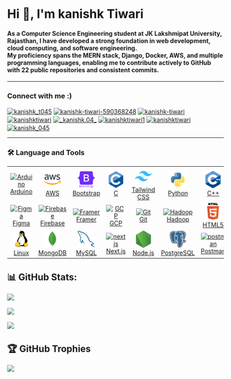 <h1>Hi 👋, I'm kanishk Tiwari</h1>
<h4>As a Computer Science Engineering student at JK Lakshmipat University, Rajasthan, I have developed a strong foundation in web development, cloud computing, and software engineering. 
<br>
My proficiency spans the MERN stack, Django, Docker, AWS, and multiple programming languages, enabling me to contribute actively to GitHub with 22 public repositories and consistent commits.</h4>
<hr>
<h3> Connect with me :) </h3>
<p align="left">
<a href="https://twitter.com/kanishk_t045" target="blank"><img align="center" src="https://raw.githubusercontent.com/rahuldkjain/github-profile-readme-generator/master/src/images/icons/Social/twitter.svg" alt="kanishk_t045" height="30" width="40" /></a>
<a href="https://linkedin.com/in/kanishk-tiwari-590368248" target="blank"><img align="center" src="https://raw.githubusercontent.com/rahuldkjain/github-profile-readme-generator/master/src/images/icons/Social/linked-in-alt.svg" alt="kanishk-tiwari-590368248" height="30" width="40" /></a>
<a href="https://stackoverflow.com/users/kanishk-tiwari" target="blank"><img align="center" src="https://raw.githubusercontent.com/rahuldkjain/github-profile-readme-generator/master/src/images/icons/Social/stack-overflow.svg" alt="kanishk-tiwari" height="30" width="40" /></a>
<a href="https://kaggle.com/kanishktiwari" target="blank"><img align="center" src="https://raw.githubusercontent.com/rahuldkjain/github-profile-readme-generator/master/src/images/icons/Social/kaggle.svg" alt="kanishktiwari" height="30" width="40" /></a>
<a href="https://instagram.com/_kanishk.04_" target="blank"><img align="center" src="https://raw.githubusercontent.com/rahuldkjain/github-profile-readme-generator/master/src/images/icons/Social/instagram.svg" alt="_kanishk.04_" height="30" width="40" /></a>
<a href="https://www.codechef.com/users/kanishktiwari1" target="blank"><img align="center" src="https://cdn.jsdelivr.net/npm/simple-icons@3.1.0/icons/codechef.svg" alt="kanishktiwari1" height="30" width="40" /></a>
<a href="https://www.hackerrank.com/kanishktiwari" target="blank"><img align="center" src="https://raw.githubusercontent.com/rahuldkjain/github-profile-readme-generator/master/src/images/icons/Social/hackerrank.svg" alt="kanishktiwari" height="30" width="40" /></a>
<a href="https://www.leetcode.com/kanishk_045" target="blank"><img align="center" src="https://raw.githubusercontent.com/rahuldkjain/github-profile-readme-generator/master/src/images/icons/Social/leet-code.svg" alt="kanishk_045" height="30" width="40" /></a>
</p>

<hr>

<h3> 🛠️ Language and Tools </h3>
  <table>
    <tr>
      <td align="center">
        <a href="https://www.arduino.cc/" target="_blank" rel="noreferrer">
          <img src="https://cdn.worldvectorlogo.com/logos/arduino-1.svg" alt="Arduino" width="40" height="40"/>
          <br/>Arduino
        </a>
      </td>
      <td align="center">
        <a href="https://aws.amazon.com" target="_blank" rel="noreferrer">
          <img src="https://raw.githubusercontent.com/devicons/devicon/master/icons/amazonwebservices/amazonwebservices-original-wordmark.svg" alt="AWS" width="40" height="40"/>
          <br/>AWS
        </a>
      </td>
      <td align="center">
        <a href="https://getbootstrap.com" target="_blank" rel="noreferrer">
          <img src="https://raw.githubusercontent.com/devicons/devicon/master/icons/bootstrap/bootstrap-plain-wordmark.svg" alt="Bootstrap" width="40" height="40"/>
          <br/>Bootstrap
        </a>
      </td>
      <td align="center">
        <a href="https://www.cprogramming.com/" target="_blank" rel="noreferrer">
          <img src="https://raw.githubusercontent.com/devicons/devicon/master/icons/c/c-original.svg" alt="C" width="40" height="40"/>
          <br/>C
        </a>
      </td>
      <td align="center">
        <a href="https://tailwindcss.com" target="_blank" rel="noreferrer">
          <img src="https://raw.githubusercontent.com/devicons/devicon/master/icons/tailwindcss/tailwindcss-original.svg" alt="Tailwind CSS" width="40" height="40"/>
          <br/>Tailwind CSS
        </a>
      </td>
      <td align="center">
        <a href="https://www.python.org" target="_blank" rel="noreferrer">
          <img src="https://raw.githubusercontent.com/devicons/devicon/master/icons/python/python-original.svg" alt="Python" width="40" height="40"/>
          <br/>Python
        </a>
      </td>
      <td align="center">
        <a href="https://www.w3schools.com/cpp/" target="_blank" rel="noreferrer">
          <img src="https://raw.githubusercontent.com/devicons/devicon/master/icons/cplusplus/cplusplus-original.svg" alt="C++" width="40" height="40"/>
          <br/>C++
        </a>
      </td>
      <td align="center">
        <a href="https://www.w3schools.com/css/" target="_blank" rel="noreferrer">
          <img src="https://raw.githubusercontent.com/devicons/devicon/master/icons/css3/css3-original-wordmark.svg" alt="CSS3" width="40" height="40"/>
          <br/>CSS3
        </a>
      </td>
      <td align="center">
        <a href="https://www.djangoproject.com/" target="_blank" rel="noreferrer">
          <img src="https://cdn.worldvectorlogo.com/logos/django.svg" alt="Django" width="40" height="40"/>
          <br/>Django
        </a>
      </td>
      <td align="center">
        <a href="https://expressjs.com" target="_blank" rel="noreferrer">
          <img src="https://raw.githubusercontent.com/devicons/devicon/master/icons/express/express-original-wordmark.svg" alt="Express.js" width="40" height="40"/>
          <br/>Express.js
        </a>
      </td>
    </tr>
      <td align="center">
        <a href="https://www.figma.com/" target="_blank" rel="noreferrer">
          <img src="https://www.vectorlogo.zone/logos/figma/figma-icon.svg" alt="Figma" width="40" height="40"/>
          <br/>Figma
        </a>
      </td>
      <td align="center">
        <a href="https://firebase.google.com/" target="_blank" rel="noreferrer">
          <img src="https://www.vectorlogo.zone/logos/firebase/firebase-icon.svg" alt="Firebase" width="40" height="40"/>
          <br/>Firebase
        </a>
      </td>
      <td align="center">
        <a href="https://www.framer.com/" target="_blank" rel="noreferrer">
          <img src="https://www.vectorlogo.zone/logos/framer/framer-icon.svg" alt="Framer" width="40" height="40"/>
          <br/>Framer
        </a>
      </td>
      <td align="center">
        <a href="https://cloud.google.com" target="_blank" rel="noreferrer">
          <img src="https://www.vectorlogo.zone/logos/google_cloud/google_cloud-icon.svg" alt="GCP" width="40" height="40"/>
          <br/>GCP
        </a>
      </td>
      <td align="center">
        <a href="https://git-scm.com/" target="_blank" rel="noreferrer">
          <img src="https://www.vectorlogo.zone/logos/git-scm/git-scm-icon.svg" alt="Git" width="40" height="40"/>
          <br/>Git
        </a>
      </td>
      <td align="center">
        <a href="https://hadoop.apache.org/" target="_blank" rel="noreferrer">
          <img src="https://www.vectorlogo.zone/logos/apache_hadoop/apache_hadoop-icon.svg" alt="Hadoop" width="40" height="40"/>
          <br/>Hadoop
        </a>
      </td>
      <td align="center">
        <a href="https://www.w3.org/html/" target="_blank" rel="noreferrer">
          <img src="https://raw.githubusercontent.com/devicons/devicon/master/icons/html5/html5-original-wordmark.svg" alt="HTML5" width="40" height="40"/>
          <br/>HTML5
        </a>
      </td>
      <td align="center">
        <a href="https://www.java.com" target="_blank" rel="noreferrer">
          <img src="https://raw.githubusercontent.com/devicons/devicon/master/icons/java/java-original.svg" alt="Java" width="40" height="40"/>
          <br/>Java
        </a>
      </td>
    <td align="center">
        <a href="https://www.docker.com/" target="_blank" rel="noreferrer">
          <img src="https://raw.githubusercontent.com/devicons/devicon/master/icons/docker/docker-original-wordmark.svg" alt="Docker" width="40" height="40"/>
          <br/>Docker
        </a>
      </td>
      <td align="center">
        <a href="https://kubernetes.io" target="_blank" rel="noreferrer">
          <img src="https://raw.githubusercontent.com/devicons/devicon/master/icons/kubernetes/kubernetes-plain.svg" alt="kubernetes" width="40" height="40"/>
          <br/>Kubernetes
        </a>
      </td>
    </tr>
      <td align="center">
        <a href="https://www.linux.org/" target="_blank" rel="noreferrer">
          <img src="https://raw.githubusercontent.com/devicons/devicon/master/icons/linux/linux-original.svg" alt="linux" width="40" height="40"/>
          <br/>Linux
        </a>
      </td>
      <td align="center">
        <a href="https://www.mongodb.com/" target="_blank" rel="noreferrer">
          <img src="https://raw.githubusercontent.com/devicons/devicon/master/icons/mongodb/mongodb-original.svg" alt="mongodb" width="40" height="40"/>
          <br/>MongoDB
        </a>
      </td>
      <td align="center">
        <a href="https://www.mysql.com/" target="_blank" rel="noreferrer">
          <img src="https://raw.githubusercontent.com/devicons/devicon/master/icons/mysql/mysql-original.svg" alt="mysql" width="40" height="40"/>
          <br/>MySQL
        </a>
      </td>
      <td align="center">
        <a href="https://nextjs.org/" target="_blank" rel="noreferrer">
          <img src="https://cdn.worldvectorlogo.com/logos/nextjs-2.svg" alt="nextjs" width="40" height="40"/>
          <br/>Next.js
        </a>
      </td>
      <td align="center">
        <a href="https://nodejs.org" target="_blank" rel="noreferrer">
          <img src="https://raw.githubusercontent.com/devicons/devicon/master/icons/nodejs/nodejs-original.svg" alt="nodejs" width="40" height="40"/>
          <br/>Node.js
        </a>
      </td>
      <td align="center">
        <a href="https://www.postgresql.org" target="_blank" rel="noreferrer">
          <img src="https://raw.githubusercontent.com/devicons/devicon/master/icons/postgresql/postgresql-original.svg" alt="postgresql" width="40" height="40"/>
          <br/>PostgreSQL
        </a>
      </td>
      <td align="center">
        <a href="https://postman.com" target="_blank" rel="noreferrer">
          <img src="https://www.vectorlogo.zone/logos/getpostman/getpostman-icon.svg" alt="postman" width="40" height="40"/>
          <br/>Postman
        </a>
      </td>
  </table>

## 📊 GitHub Stats:
![](https://github-readme-stats.vercel.app/api?username=Kanishk-tiwari-045&theme=dark&hide_border=false&include_all_commits=false&count_private=false)<br/>

![](https://nirzak-streak-stats.vercel.app/?user=Kanishk-tiwari-045&theme=dark&hide_border=false)<br/>

![](https://github-readme-stats.vercel.app/api/top-langs/?username=Kanishk-tiwari-045&theme=dark&hide_border=false&include_all_commits=false&count_private=false&layout=compact)

## 🏆 GitHub Trophies
![](https://github-profile-trophy.vercel.app/?username=Kanishk-tiwari-045&theme=radical&no-frame=false&no-bg=true&margin-w=4)
